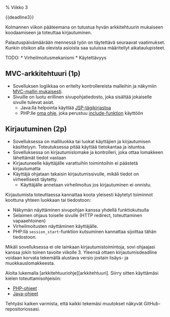 % Viikko 3
<!-- order: 1 -->

<deadline>{{deadline3}}</deadline>

Kolmannen viikon pääteemana on tutustua 
hyvän arkkitehtuurin mukaiseen koodaamiseen
ja toteuttaa kirjautuminen.

Palautuspäivämäärään mennessä työn on täytettävä seuraavat vaatimukset.
Kunkin otsikon alla olevista asioista saa suluissa määritellyt aikataulupisteet.

<comment>
TODO:
* Virheilmoitusmekanismi
* Käytettävyys
</comment>

## MVC-arkkitehtuuri (1p)

* Sovelluksen logiikkaa on eritelty kontrollereista malleihin ja näkymiin [MVC-mallin mukaisesti][arkkitehtuuri].
* Sivuille on luotu erillinen sivupohjatiedosto, joka sisältää jokaiselle sivulle tulevat asiat.
    * Java:lla helpointa käyttää [JSP-tägikirjastoa]({{rootdir}}ohjeistus/tietokantaohjelmointi/java/nakymat.html#template-pohjatiedoston-k%C3%A4ytt%C3%B6)
    * PHP:lle [oma ohje]({{rootdir}}ohjeistus/tietokantaohjelmointi/php/nakymat.html#template-pohjatiedoston-k%C3%A4ytt%C3%B6), joka perustuu [include-funktion](http://php.net/manual/en/function.include.php) käyttöön

## Kirjautuminen (2p)

* Sovelluksessa on malliluokka tai luokat käyttäjien ja kirjautumisen käsittelyyn. Toteutuksessa pitää käyttää tietokantaa ja istuntoa.
* Sovelluksessa on kirjautumislomake ja kontrolleri, joka ottaa lomakkeen lähettämät tiedot vastaan
* Kirjautuneelle käyttäjälle varattuihin toimintoihin ei päästetä kirjautumatta
* Käyttäjä ohjataan takaisin kirjautumissivulle, mikäli tiedot on virheellisesti täytetty. 
    * Käyttäjälle annetaan virheilmoitus jos kirjautuminen ei onnistu.

Kirjautumista toteuttaessa kannattaa koota yleisesti käytetyt toiminnot koottuna yhteen luokkaan tai tiedostoon:

* Näkymän näyttäminen sivupohjan kanssa yhdellä funktiokutsulla
* Selaimen ohjaus toiselle sivulle (HTTP redirect, toteuttaminen vapaaehtoinen)
* Virheilmoitusten näyttäminen käyttäjälle.
* PHP:llä `session_start`-funktion kutsuminen kannattaa sijoittaa tähän tiedostoon.

Mikäli sovelluksessa ei ole lainkaan kirjautumistoimintoja, sovi ohjaajasi kanssa jokin toinen tavoite viikolle 3.
Yleensä ottaen kirjautumisdeadline voidaan korvata tekemällä alustava versio jostain lisäys- ja muokkauslomakkeesta.

<ohje>
Aloita lukemalla [arkkitehtuuriohje][arkkitehtuuri].
Siirry sitten käyttämäsi kielen toteuttamisohjeisiin:

* [PHP-ohjeet]({{rootdir}}ohjeistus/tietokantaohjelmointi/php/index.html)
* [Java-ohjeet]({{rootdir}}ohjeistus/tietokantaohjelmointi/java/index.html)

Tehtyäsi kaiken varmista, että kaikki tekemäsi muutokset näkyvät GitHub-repositoriossasi.
</ohje>

[arkkitehtuuri]: {{rootdir}}ohjeistus/tietokantaohjelmointi/arkkitehtuuri/index.html
